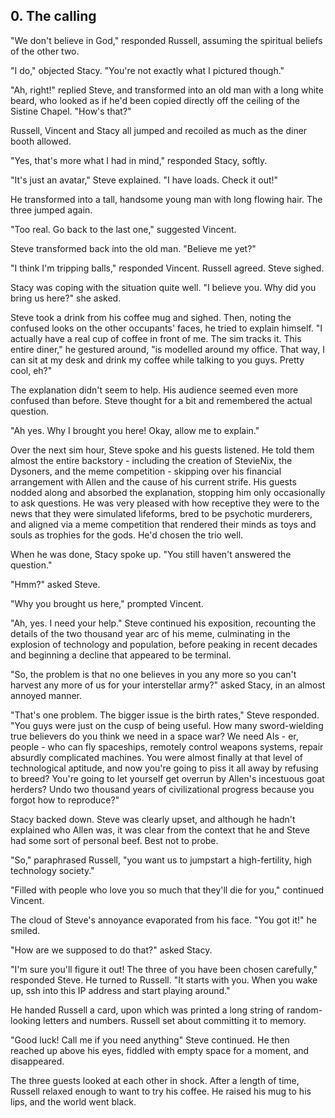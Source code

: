 ## 0. The calling

"We don't believe in God," responded Russell, assuming the spiritual beliefs of the other two.

"I do," objected Stacy. "You're not exactly what I pictured though."

"Ah, right!" replied Steve, and transformed into an old man with a long white beard, who looked as if he'd been copied directly off the ceiling of the Sistine Chapel. "How's that?"

Russell, Vincent and Stacy all jumped and recoiled as much as the diner booth allowed.

"Yes, that's more what I had in mind," responded Stacy, softly.

"It's just an avatar," Steve explained. "I have loads. Check it out!"

He transformed into a tall, handsome young man with long flowing hair. The three jumped again.

"Too real. Go back to the last one," suggested Vincent.

Steve transformed back into the old man. "Believe me yet?"

"I think I'm tripping balls," responded Vincent. Russell agreed. Steve sighed.

Stacy was coping with the situation quite well. "I believe you. Why did you bring us here?" she asked.

Steve took a drink from his coffee mug and sighed. Then, noting the confused looks on the other occupants' faces, he tried to explain himself. "I actually have a real cup of coffee in front of me. The sim tracks it. This entire diner," he gestured around, "is modelled around my office. That way, I can sit at my desk and drink my coffee while talking to you guys. Pretty cool, eh?"

The explanation didn't seem to help. His audience seemed even more confused than before. Steve thought for a bit and remembered the actual question.

"Ah yes. Why I brought you here! Okay, allow me to explain."

Over the next sim hour, Steve spoke and his guests listened. He told them almost the entire backstory - including the creation of StevieNix, the Dysoners, and the meme competition - skipping over his financial arrangement with Allen and the cause of his current strife. His guests nodded along and absorbed the explanation, stopping him only occasionally to ask questions. He was very pleased with how receptive they were to the news that they were simulated lifeforms, bred to be psychotic murderers, and aligned via a meme competition that rendered their minds as toys and souls as trophies for the gods. He'd chosen the trio well.

When he was done, Stacy spoke up. "You still haven't answered the question."

"Hmm?" asked Steve.

"Why you brought us here," prompted Vincent.

"Ah, yes. I need your help." Steve continued his exposition, recounting the details of the two thousand year arc of his meme, culminating in the explosion of technology and population, before peaking in recent decades and beginning a decline that appeared to be terminal.

"So, the problem is that no one believes in you any more so you can't harvest any more of us for your interstellar army?" asked Stacy, in an almost annoyed manner.

"That's one problem. The bigger issue is the birth rates," Steve responded. "You guys were just on the cusp of being useful. How many sword-wielding true believers do you think we need in a space war? We need AIs - er, people - who can fly spaceships, remotely control weapons systems, repair absurdly complicated machines. You were almost finally at that level of technological aptitude, and now you're going to piss it all away by refusing to breed? You're going to let yourself get overrun by Allen's incestuous goat herders? Undo two thousand years of civilizational progress because you forgot how to reproduce?"

Stacy backed down. Steve was clearly upset, and although he hadn't explained who Allen was, it was clear from the context that he and Steve had some sort of personal beef. Best not to probe.

"So," paraphrased Russell, "you want us to jumpstart a high-fertility, high technology society."

"Filled with people who love you so much that they'll die for you," continued Vincent.

The cloud of Steve's annoyance evaporated from his face. "You got it!" he smiled.

"How are we supposed to do that?" asked Stacy.

"I'm sure you'll figure it out! The three of you have been chosen carefully," responded Steve. He turned to Russell. "It starts with you. When you wake up, ssh into this IP address and start playing around."

He handed Russell a card, upon which was printed a long string of random-looking letters and numbers. Russell set about committing it to memory.

"Good luck! Call me if you need anything" Steve continued. He then reached up above his eyes, fiddled with empty space for a moment, and disappeared.

The three guests looked at each other in shock. After a length of time, Russell relaxed enough to want to try his coffee. He raised his mug to his lips, and the world went black.
